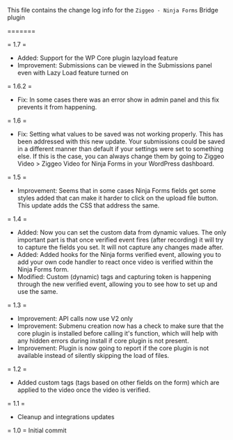 This file contains the change log info for the `Ziggeo - Ninja Forms` Bridge plugin


=======

= 1.7 =
* Added: Support for the WP Core plugin lazyload feature
* Improvement: Submissions can be viewed in the Submissions panel even with Lazy Load feature turned on

= 1.6.2 =
* Fix: In some cases there was an error show in admin panel and this fix prevents it from happening.

= 1.6 =
* Fix: Setting what values to be saved was not working properly. This has been addressed with this new update. Your submissions could be saved in a different manner than default if your settings were set to something else. If this is the case, you can always change them by going to Ziggeo Video > Ziggeo Video for Ninja Forms in your WordPress dashboard.

= 1.5 =
* Improvement: Seems that in some cases Ninja Forms fields get some styles added that can make it harder to click on the upload file button. This update adds the CSS that address the same.

= 1.4 =
* Added: Now you can set the custom data from dynamic values. The only important part is that once verified event fires (after recording) it will try to capture the fields you set. It will not capture any changes made after.
* Added: Added hooks for the Ninja forms verified event, allowing you to add your own code handler to react once video is verified within the Ninja Forms form.
* Modified: Custom (dynamic) tags and capturing token is happening through the new verified event, allowing you to see how to set up and use the same.

= 1.3 =
* Improvement: API calls now use V2 only
* Improvement: Submenu creation now has a check to make sure that the core plugin is installed before calling it's function, which will help with any hidden errors during install if core plugin is not present.
* Improvement: Plugin is now going to report if the core plugin is not available instead of silently skipping the load of files.

= 1.2 =
* Added custom tags (tags based on other fields on the form) which are applied to the video once the video is verified.

= 1.1 =
* Cleanup and integrations updates

= 1.0 =
Initial commit